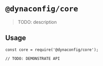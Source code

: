 # `@dynaconfig/core`

> TODO: description

## Usage

```
const core = require('@dynaconfig/core');

// TODO: DEMONSTRATE API
```
